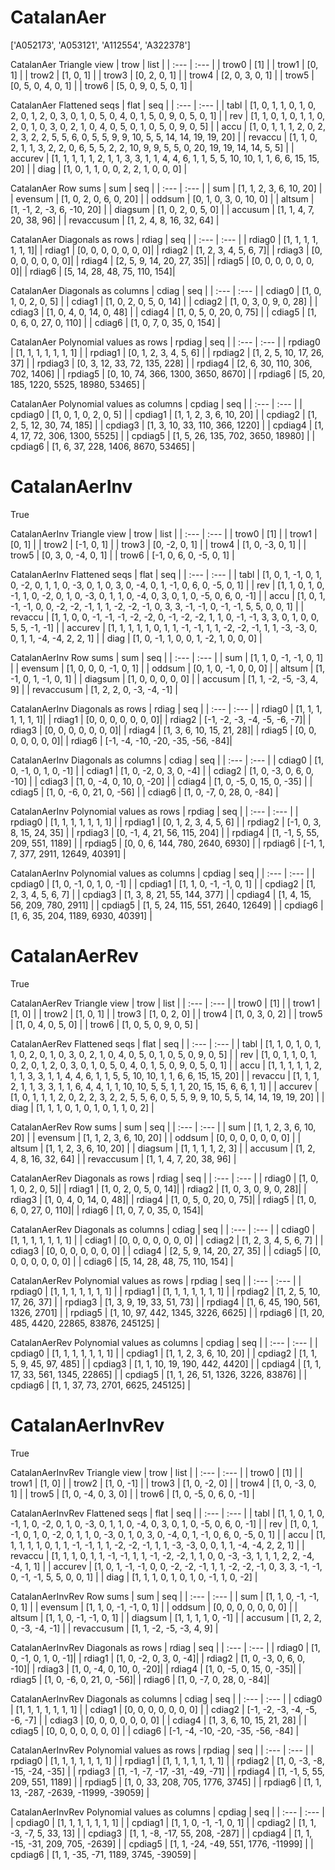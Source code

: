 # CatalanAer
['A052173', 'A053121', 'A112554', 'A322378']

CatalanAer Triangle view
| trow  |  list  |
| :---  |  :---  |
| trow0 | [1] |
| trow1 | [0, 1] |
| trow2 | [1, 0, 1] |
| trow3 | [0, 2, 0, 1] |
| trow4 | [2, 0, 3, 0, 1] |
| trow5 | [0, 5, 0, 4, 0, 1] |
| trow6 | [5, 0, 9, 0, 5, 0, 1] |

CatalanAer Flattened seqs
| flat      |   seq  |
| :---      |  :---  |
| tabl     | [1, 0, 1, 1, 0, 1, 0, 2, 0, 1, 2, 0, 3, 0, 1, 0, 5, 0, 4, 0, 1, 5, 0, 9, 0, 5, 0, 1] |
| rev      | [1, 1, 0, 1, 0, 1, 1, 0, 2, 0, 1, 0, 3, 0, 2, 1, 0, 4, 0, 5, 0, 1, 0, 5, 0, 9, 0, 5] |
| accu     | [1, 0, 1, 1, 1, 2, 0, 2, 2, 3, 2, 2, 5, 5, 6, 0, 5, 5, 9, 9, 10, 5, 5, 14, 14, 19, 19, 20] |
| revaccu  | [1, 1, 0, 2, 1, 1, 3, 2, 2, 0, 6, 5, 5, 2, 2, 10, 9, 9, 5, 5, 0, 20, 19, 19, 14, 14, 5, 5] |
| accurev  | [1, 1, 1, 1, 1, 2, 1, 1, 3, 3, 1, 1, 4, 4, 6, 1, 1, 5, 5, 10, 10, 1, 1, 6, 6, 15, 15, 20] |
| diag     | [1, 0, 1, 1, 0, 0, 2, 2, 1, 0, 0, 0] |

CatalanAer Row sums
| sum        |   seq  |
| :---       |  :---  |
| sum       | [1, 1, 2, 3, 6, 10, 20] |
| evensum   | [1, 0, 2, 0, 6, 0, 20] |
| oddsum    | [0, 1, 0, 3, 0, 10, 0] |
| altsum    | [1, -1, 2, -3, 6, -10, 20] |
| diagsum   | [1, 0, 2, 0, 5, 0] |
| accusum   | [1, 1, 4, 7, 20, 38, 96] |
| revaccusum | [1, 2, 4, 8, 16, 32, 64] |

CatalanAer Diagonals as rows
| rdiag  |   seq  |
| :---   |  :---  |
| rdiag0 | [1, 1, 1, 1, 1, 1, 1]|
| rdiag1 | [0, 0, 0, 0, 0, 0, 0]|
| rdiag2 | [1, 2, 3, 4, 5, 6, 7]|
| rdiag3 | [0, 0, 0, 0, 0, 0, 0]|
| rdiag4 | [2, 5, 9, 14, 20, 27, 35]|
| rdiag5 | [0, 0, 0, 0, 0, 0, 0]|
| rdiag6 | [5, 14, 28, 48, 75, 110, 154]|

CatalanAer Diagonals as columns
| cdiag  |   seq  |
| :---   |  :---  |
| cdiag0 | [1, 0, 1, 0, 2, 0, 5] |
| cdiag1 | [1, 0, 2, 0, 5, 0, 14] |
| cdiag2 | [1, 0, 3, 0, 9, 0, 28] |
| cdiag3 | [1, 0, 4, 0, 14, 0, 48] |
| cdiag4 | [1, 0, 5, 0, 20, 0, 75] |
| cdiag5 | [1, 0, 6, 0, 27, 0, 110] |
| cdiag6 | [1, 0, 7, 0, 35, 0, 154] |

CatalanAer Polynomial values as rows
| rpdiag  |   seq  |
| :---    |  :---  |
| rpdiag0 | [1, 1, 1, 1, 1, 1, 1] |
| rpdiag1 | [0, 1, 2, 3, 4, 5, 6] |
| rpdiag2 | [1, 2, 5, 10, 17, 26, 37] |
| rpdiag3 | [0, 3, 12, 33, 72, 135, 228] |
| rpdiag4 | [2, 6, 30, 110, 306, 702, 1406] |
| rpdiag5 | [0, 10, 74, 366, 1300, 3650, 8670] |
| rpdiag6 | [5, 20, 185, 1220, 5525, 18980, 53465] |

CatalanAer Polynomial values as columns
| cpdiag  |   seq  |
| :---    |  :---  |
| cpdiag0 | [1, 0, 1, 0, 2, 0, 5] |
| cpdiag1 | [1, 1, 2, 3, 6, 10, 20] |
| cpdiag2 | [1, 2, 5, 12, 30, 74, 185] |
| cpdiag3 | [1, 3, 10, 33, 110, 366, 1220] |
| cpdiag4 | [1, 4, 17, 72, 306, 1300, 5525] |
| cpdiag5 | [1, 5, 26, 135, 702, 3650, 18980] |
| cpdiag6 | [1, 6, 37, 228, 1406, 8670, 53465] |

# CatalanAerInv
True

CatalanAerInv Triangle view
| trow  |  list  |
| :---  |  :---  |
| trow0 | [1] |
| trow1 | [0, 1] |
| trow2 | [-1, 0, 1] |
| trow3 | [0, -2, 0, 1] |
| trow4 | [1, 0, -3, 0, 1] |
| trow5 | [0, 3, 0, -4, 0, 1] |
| trow6 | [-1, 0, 6, 0, -5, 0, 1] |

CatalanAerInv Flattened seqs
| flat      |   seq  |
| :---      |  :---  |
| tabl     | [1, 0, 1, -1, 0, 1, 0, -2, 0, 1, 1, 0, -3, 0, 1, 0, 3, 0, -4, 0, 1, -1, 0, 6, 0, -5, 0, 1] |
| rev      | [1, 1, 0, 1, 0, -1, 1, 0, -2, 0, 1, 0, -3, 0, 1, 1, 0, -4, 0, 3, 0, 1, 0, -5, 0, 6, 0, -1] |
| accu     | [1, 0, 1, -1, -1, 0, 0, -2, -2, -1, 1, 1, -2, -2, -1, 0, 3, 3, -1, -1, 0, -1, -1, 5, 5, 0, 0, 1] |
| revaccu  | [1, 1, 0, 0, -1, -1, -1, -2, -2, 0, -1, -2, -2, 1, 1, 0, -1, -1, 3, 3, 0, 1, 0, 0, 5, 5, -1, -1] |
| accurev  | [1, 1, 1, 1, 1, 0, 1, 1, -1, -1, 1, 1, -2, -2, -1, 1, 1, -3, -3, 0, 0, 1, 1, -4, -4, 2, 2, 1] |
| diag     | [1, 0, -1, 1, 0, 0, 1, -2, 1, 0, 0, 0] |

CatalanAerInv Row sums
| sum        |   seq  |
| :---       |  :---  |
| sum       | [1, 1, 0, -1, -1, 0, 1] |
| evensum   | [1, 0, 0, 0, -1, 0, 1] |
| oddsum    | [0, 1, 0, -1, 0, 0, 0] |
| altsum    | [1, -1, 0, 1, -1, 0, 1] |
| diagsum   | [1, 0, 0, 0, 0, 0] |
| accusum   | [1, 1, -2, -5, -3, 4, 9] |
| revaccusum | [1, 2, 2, 0, -3, -4, -1] |

CatalanAerInv Diagonals as rows
| rdiag  |   seq  |
| :---   |  :---  |
| rdiag0 | [1, 1, 1, 1, 1, 1, 1]|
| rdiag1 | [0, 0, 0, 0, 0, 0, 0]|
| rdiag2 | [-1, -2, -3, -4, -5, -6, -7]|
| rdiag3 | [0, 0, 0, 0, 0, 0, 0]|
| rdiag4 | [1, 3, 6, 10, 15, 21, 28]|
| rdiag5 | [0, 0, 0, 0, 0, 0, 0]|
| rdiag6 | [-1, -4, -10, -20, -35, -56, -84]|

CatalanAerInv Diagonals as columns
| cdiag  |   seq  |
| :---   |  :---  |
| cdiag0 | [1, 0, -1, 0, 1, 0, -1] |
| cdiag1 | [1, 0, -2, 0, 3, 0, -4] |
| cdiag2 | [1, 0, -3, 0, 6, 0, -10] |
| cdiag3 | [1, 0, -4, 0, 10, 0, -20] |
| cdiag4 | [1, 0, -5, 0, 15, 0, -35] |
| cdiag5 | [1, 0, -6, 0, 21, 0, -56] |
| cdiag6 | [1, 0, -7, 0, 28, 0, -84] |

CatalanAerInv Polynomial values as rows
| rpdiag  |   seq  |
| :---    |  :---  |
| rpdiag0 | [1, 1, 1, 1, 1, 1, 1] |
| rpdiag1 | [0, 1, 2, 3, 4, 5, 6] |
| rpdiag2 | [-1, 0, 3, 8, 15, 24, 35] |
| rpdiag3 | [0, -1, 4, 21, 56, 115, 204] |
| rpdiag4 | [1, -1, 5, 55, 209, 551, 1189] |
| rpdiag5 | [0, 0, 6, 144, 780, 2640, 6930] |
| rpdiag6 | [-1, 1, 7, 377, 2911, 12649, 40391] |

CatalanAerInv Polynomial values as columns
| cpdiag  |   seq  |
| :---    |  :---  |
| cpdiag0 | [1, 0, -1, 0, 1, 0, -1] |
| cpdiag1 | [1, 1, 0, -1, -1, 0, 1] |
| cpdiag2 | [1, 2, 3, 4, 5, 6, 7] |
| cpdiag3 | [1, 3, 8, 21, 55, 144, 377] |
| cpdiag4 | [1, 4, 15, 56, 209, 780, 2911] |
| cpdiag5 | [1, 5, 24, 115, 551, 2640, 12649] |
| cpdiag6 | [1, 6, 35, 204, 1189, 6930, 40391] |

# CatalanAerRev
True

CatalanAerRev Triangle view
| trow  |  list  |
| :---  |  :---  |
| trow0 | [1] |
| trow1 | [1, 0] |
| trow2 | [1, 0, 1] |
| trow3 | [1, 0, 2, 0] |
| trow4 | [1, 0, 3, 0, 2] |
| trow5 | [1, 0, 4, 0, 5, 0] |
| trow6 | [1, 0, 5, 0, 9, 0, 5] |

CatalanAerRev Flattened seqs
| flat      |   seq  |
| :---      |  :---  |
| tabl     | [1, 1, 0, 1, 0, 1, 1, 0, 2, 0, 1, 0, 3, 0, 2, 1, 0, 4, 0, 5, 0, 1, 0, 5, 0, 9, 0, 5] |
| rev      | [1, 0, 1, 1, 0, 1, 0, 2, 0, 1, 2, 0, 3, 0, 1, 0, 5, 0, 4, 0, 1, 5, 0, 9, 0, 5, 0, 1] |
| accu     | [1, 1, 1, 1, 1, 2, 1, 1, 3, 3, 1, 1, 4, 4, 6, 1, 1, 5, 5, 10, 10, 1, 1, 6, 6, 15, 15, 20] |
| revaccu  | [1, 1, 1, 2, 1, 1, 3, 3, 1, 1, 6, 4, 4, 1, 1, 10, 10, 5, 5, 1, 1, 20, 15, 15, 6, 6, 1, 1] |
| accurev  | [1, 0, 1, 1, 1, 2, 0, 2, 2, 3, 2, 2, 5, 5, 6, 0, 5, 5, 9, 9, 10, 5, 5, 14, 14, 19, 19, 20] |
| diag     | [1, 1, 1, 0, 1, 0, 1, 0, 1, 1, 0, 2] |

CatalanAerRev Row sums
| sum        |   seq  |
| :---       |  :---  |
| sum       | [1, 1, 2, 3, 6, 10, 20] |
| evensum   | [1, 1, 2, 3, 6, 10, 20] |
| oddsum    | [0, 0, 0, 0, 0, 0, 0] |
| altsum    | [1, 1, 2, 3, 6, 10, 20] |
| diagsum   | [1, 1, 1, 1, 2, 3] |
| accusum   | [1, 2, 4, 8, 16, 32, 64] |
| revaccusum | [1, 1, 4, 7, 20, 38, 96] |

CatalanAerRev Diagonals as rows
| rdiag  |   seq  |
| :---   |  :---  |
| rdiag0 | [1, 0, 1, 0, 2, 0, 5]|
| rdiag1 | [1, 0, 2, 0, 5, 0, 14]|
| rdiag2 | [1, 0, 3, 0, 9, 0, 28]|
| rdiag3 | [1, 0, 4, 0, 14, 0, 48]|
| rdiag4 | [1, 0, 5, 0, 20, 0, 75]|
| rdiag5 | [1, 0, 6, 0, 27, 0, 110]|
| rdiag6 | [1, 0, 7, 0, 35, 0, 154]|

CatalanAerRev Diagonals as columns
| cdiag  |   seq  |
| :---   |  :---  |
| cdiag0 | [1, 1, 1, 1, 1, 1, 1] |
| cdiag1 | [0, 0, 0, 0, 0, 0, 0] |
| cdiag2 | [1, 2, 3, 4, 5, 6, 7] |
| cdiag3 | [0, 0, 0, 0, 0, 0, 0] |
| cdiag4 | [2, 5, 9, 14, 20, 27, 35] |
| cdiag5 | [0, 0, 0, 0, 0, 0, 0] |
| cdiag6 | [5, 14, 28, 48, 75, 110, 154] |

CatalanAerRev Polynomial values as rows
| rpdiag  |   seq  |
| :---    |  :---  |
| rpdiag0 | [1, 1, 1, 1, 1, 1, 1] |
| rpdiag1 | [1, 1, 1, 1, 1, 1, 1] |
| rpdiag2 | [1, 2, 5, 10, 17, 26, 37] |
| rpdiag3 | [1, 3, 9, 19, 33, 51, 73] |
| rpdiag4 | [1, 6, 45, 190, 561, 1326, 2701] |
| rpdiag5 | [1, 10, 97, 442, 1345, 3226, 6625] |
| rpdiag6 | [1, 20, 485, 4420, 22865, 83876, 245125] |

CatalanAerRev Polynomial values as columns
| cpdiag  |   seq  |
| :---    |  :---  |
| cpdiag0 | [1, 1, 1, 1, 1, 1, 1] |
| cpdiag1 | [1, 1, 2, 3, 6, 10, 20] |
| cpdiag2 | [1, 1, 5, 9, 45, 97, 485] |
| cpdiag3 | [1, 1, 10, 19, 190, 442, 4420] |
| cpdiag4 | [1, 1, 17, 33, 561, 1345, 22865] |
| cpdiag5 | [1, 1, 26, 51, 1326, 3226, 83876] |
| cpdiag6 | [1, 1, 37, 73, 2701, 6625, 245125] |

# CatalanAerInvRev
True

CatalanAerInvRev Triangle view
| trow  |  list  |
| :---  |  :---  |
| trow0 | [1] |
| trow1 | [1, 0] |
| trow2 | [1, 0, -1] |
| trow3 | [1, 0, -2, 0] |
| trow4 | [1, 0, -3, 0, 1] |
| trow5 | [1, 0, -4, 0, 3, 0] |
| trow6 | [1, 0, -5, 0, 6, 0, -1] |

CatalanAerInvRev Flattened seqs
| flat      |   seq  |
| :---      |  :---  |
| tabl     | [1, 1, 0, 1, 0, -1, 1, 0, -2, 0, 1, 0, -3, 0, 1, 1, 0, -4, 0, 3, 0, 1, 0, -5, 0, 6, 0, -1] |
| rev      | [1, 0, 1, -1, 0, 1, 0, -2, 0, 1, 1, 0, -3, 0, 1, 0, 3, 0, -4, 0, 1, -1, 0, 6, 0, -5, 0, 1] |
| accu     | [1, 1, 1, 1, 1, 0, 1, 1, -1, -1, 1, 1, -2, -2, -1, 1, 1, -3, -3, 0, 0, 1, 1, -4, -4, 2, 2, 1] |
| revaccu  | [1, 1, 1, 0, 1, 1, -1, -1, 1, 1, -1, -2, -2, 1, 1, 0, 0, -3, -3, 1, 1, 1, 2, 2, -4, -4, 1, 1] |
| accurev  | [1, 0, 1, -1, -1, 0, 0, -2, -2, -1, 1, 1, -2, -2, -1, 0, 3, 3, -1, -1, 0, -1, -1, 5, 5, 0, 0, 1] |
| diag     | [1, 1, 1, 0, 1, 0, 1, 0, -1, 1, 0, -2] |

CatalanAerInvRev Row sums
| sum        |   seq  |
| :---       |  :---  |
| sum       | [1, 1, 0, -1, -1, 0, 1] |
| evensum   | [1, 1, 0, -1, -1, 0, 1] |
| oddsum    | [0, 0, 0, 0, 0, 0, 0] |
| altsum    | [1, 1, 0, -1, -1, 0, 1] |
| diagsum   | [1, 1, 1, 1, 0, -1] |
| accusum   | [1, 2, 2, 0, -3, -4, -1] |
| revaccusum | [1, 1, -2, -5, -3, 4, 9] |

CatalanAerInvRev Diagonals as rows
| rdiag  |   seq  |
| :---   |  :---  |
| rdiag0 | [1, 0, -1, 0, 1, 0, -1]|
| rdiag1 | [1, 0, -2, 0, 3, 0, -4]|
| rdiag2 | [1, 0, -3, 0, 6, 0, -10]|
| rdiag3 | [1, 0, -4, 0, 10, 0, -20]|
| rdiag4 | [1, 0, -5, 0, 15, 0, -35]|
| rdiag5 | [1, 0, -6, 0, 21, 0, -56]|
| rdiag6 | [1, 0, -7, 0, 28, 0, -84]|

CatalanAerInvRev Diagonals as columns
| cdiag  |   seq  |
| :---   |  :---  |
| cdiag0 | [1, 1, 1, 1, 1, 1, 1] |
| cdiag1 | [0, 0, 0, 0, 0, 0, 0] |
| cdiag2 | [-1, -2, -3, -4, -5, -6, -7] |
| cdiag3 | [0, 0, 0, 0, 0, 0, 0] |
| cdiag4 | [1, 3, 6, 10, 15, 21, 28] |
| cdiag5 | [0, 0, 0, 0, 0, 0, 0] |
| cdiag6 | [-1, -4, -10, -20, -35, -56, -84] |

CatalanAerInvRev Polynomial values as rows
| rpdiag  |   seq  |
| :---    |  :---  |
| rpdiag0 | [1, 1, 1, 1, 1, 1, 1] |
| rpdiag1 | [1, 1, 1, 1, 1, 1, 1] |
| rpdiag2 | [1, 0, -3, -8, -15, -24, -35] |
| rpdiag3 | [1, -1, -7, -17, -31, -49, -71] |
| rpdiag4 | [1, -1, 5, 55, 209, 551, 1189] |
| rpdiag5 | [1, 0, 33, 208, 705, 1776, 3745] |
| rpdiag6 | [1, 1, 13, -287, -2639, -11999, -39059] |

CatalanAerInvRev Polynomial values as columns
| cpdiag  |   seq  |
| :---    |  :---  |
| cpdiag0 | [1, 1, 1, 1, 1, 1, 1] |
| cpdiag1 | [1, 1, 0, -1, -1, 0, 1] |
| cpdiag2 | [1, 1, -3, -7, 5, 33, 13] |
| cpdiag3 | [1, 1, -8, -17, 55, 208, -287] |
| cpdiag4 | [1, 1, -15, -31, 209, 705, -2639] |
| cpdiag5 | [1, 1, -24, -49, 551, 1776, -11999] |
| cpdiag6 | [1, 1, -35, -71, 1189, 3745, -39059] |

